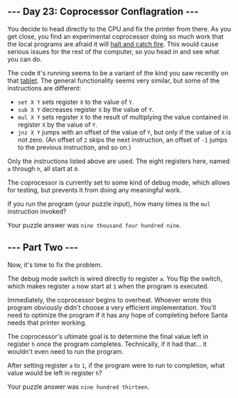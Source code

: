 ## --- Day 23: Coprocessor Conflagration ---

You decide to head directly to the CPU and fix the printer from there. As you get close, you find an experimental coprocessor doing so much work that the local programs are afraid it will [halt and catch fire](https://en.wikipedia.org/wiki/Halt_and_Catch_Fire). This would cause serious issues for the rest of the computer, so you head in and see what you can do.

The code it's running seems to be a variant of the kind you saw recently on that [tablet](http://adventofcode.com/2017/day/18). The general functionality seems very similar, but some of the instructions are different:

- ```set X Y``` sets register ```X``` to the value of ```Y```.
- ```sub X Y``` decreases register ```X``` by the value of ```Y```.
- ```mul X Y``` sets register ```X``` to the result of multiplying the value contained in register ```X``` by the value of ```Y```.
- ```jnz X Y``` jumps with an offset of the value of ```Y```, but only if the value of ```X``` is not zero. (An offset of ```2``` skips the next instruction, an offset of ```-1``` jumps to the previous instruction, and so on.)

Only the instructions listed above are used. The eight registers here, named ```a``` through ```h```, all start at ```0```.

The coprocessor is currently set to some kind of debug mode, which allows for testing, but prevents it from doing any meaningful work.

If you run the program (your puzzle input), how many times is the ```mul``` instruction invoked?

Your puzzle answer was ```nine thousand four hundred nine```.

## --- Part Two ---

Now, it's time to fix the problem.

The debug mode switch is wired directly to register ```a```. You flip the switch, which makes register ```a``` now start at ```1``` when the program is executed.

Immediately, the coprocessor begins to overheat. Whoever wrote this program obviously didn't choose a very efficient implementation. You'll need to optimize the program if it has any hope of completing before Santa needs that printer working.

The coprocessor's ultimate goal is to determine the final value left in register ```h``` once the program completes. Technically, if it had that... it wouldn't even need to run the program.

After setting register ```a``` to ```1```, if the program were to run to completion, what value would be left in register ```h```?

Your puzzle answer was ```nine hundred thirteen```.